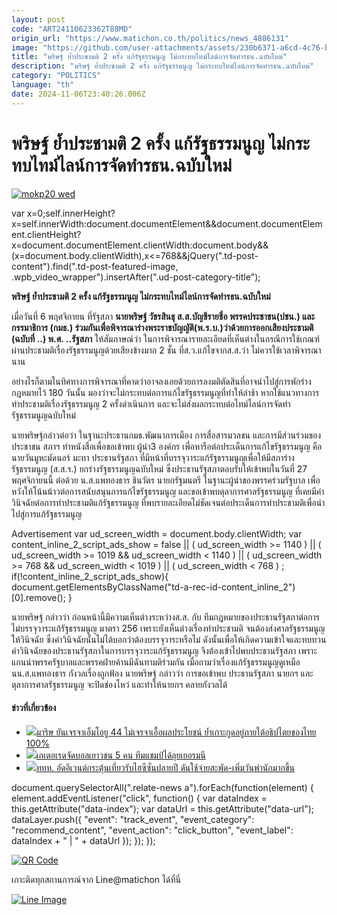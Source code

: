 ```yaml
---
layout: post
code: "ART24110623362T88MD"
origin_url: "https://www.matichon.co.th/politics/news_4886131"
image: "https://github.com/user-attachments/assets/230b6371-a6cd-4c76-bf7b-6c5ebacd6eb4"
title: "พริษฐ์ ย้ำประชามติ 2 ครั้ง แก้รัฐธรรมนูญ ไม่กระทบไทม์ไลน์การจัดทำรธน.ฉบับใหม่"
description: "พริษฐ์ ย้ำประชามติ 2 ครั้ง แก้รัฐธรรมนูญ ไม่กระทบไทม์ไลน์การจัดทำรธน.ฉบับใหม่"
category: "POLITICS"
language: "th"
date: 2024-11-06T23:40:26.006Z
---
```


# พริษฐ์ ย้ำประชามติ 2 ครั้ง แก้รัฐธรรมนูญ ไม่กระทบไทม์ไลน์การจัดทำรธน.ฉบับใหม่

[![](https://www.matichon.co.th/wp-content/uploads/2024/11/mokp20-wed.jpg "mokp20 wed")](https://www.matichon.co.th/wp-content/uploads/2024/11/mokp20-wed.jpg)

var x=0;self.innerHeight?x=self.innerWidth:document.documentElement&&document.documentElement.clientHeight?x=document.documentElement.clientWidth:document.body&&(x=document.body.clientWidth),x<=768&&jQuery(".td-post-content").find(".td-post-featured-image, .wpb\_video\_wrapper").insertAfter(".ud-post-category-title");

**พริษฐ์ ย้ำประชามติ 2 ครั้ง แก้รัฐธรรมนูญ ไม่กระทบไทม์ไลน์การจัดทำรธน.ฉบับใหม่**

เมื่อวันที่ 6 พฤศจิกายน ที่รัฐสภา **นายพริษฐ์ วัชรสินธุ ส.ส.บัญชีรายชื่อ พรรคประชาชน(ปชน.) และกรรมาธิการ (กมธ.) ร่วมกันเพื่อพิจารณาร่างพระราชบัญญัติ(พ.ร.บ.)ว่าด้วยการออกเสียงประชามติ (ฉบับที่ ..) พ.ศ. ..รัฐสภา** ให้สัมภาษณ์ว่า ในการพิจารณารายละเอียดที่เห็นต่างในกรณีการใช้เกณฑ์ผ่านประชามติเรื่องรัฐธรรมนูญด้วยเสียงข้างมาก 2 ชั้น ที่ส.ว.แก้ไขจากส.ส.ว่า ไม่ควรใช้เวลาพิจารณานาน

อย่างไรก็ตามในทิศทางการพิจารณาที่คาดว่าอาจลงเอยด้วยการลงมติตัดสินที่อาจนำไปสู่การพักร่างกฎหมายไว้ 180 วันนั้น มองว่าจะไม่กระทบต่อการแก้ไขรัฐธรรมนูญที่ทำให้ล่าช้า หากใช้แนวทางการทำประชามติเรื่องรัฐธรรมนูญ 2 ครั้งดำเนินการ และจะไม่ส่งผลกระทบต่อไทม์ไลน์การจัดทำรัฐธรรมนูญฉบับใหม่

นายพริษฐ์กล่าวต่อว่า ในฐานะประธานกมธ.พัฒนาการเมือง การสื่อสารมวลชน และการมีส่วนร่วมของประชาชน สภาฯ ทำหนังสือเพื่อขอเข้าพบ ผู้นำ3 องค์กร เพื่อหารือต่อประเด็นการแก้ไขรัฐธรรมนูญ คือ นายวันมูหะมัดนอร์ มะทา ประธานรัฐสภา ที่มีหน้าที่บรรจุวาระแก้รัฐธรรมนูญเพื่อให้มีสภาร่างรัฐธรรมนูญ (ส.ส.ร.) ยกร่างรัฐธรรมนูญฉบับใหม่ ซึ่งประธานรัฐสภาตอบรับให้เข้าพบในวันที่ 27 พฤศจิกายนนี้ ต่อด้วย น.ส.แพทองธาร ชินวัตร นายกรัฐมนตรี ในฐานะผู้นำของพรรคร่วมรัฐบาล เพื่อหวังให้โน้นน้าวต่อการสนับสนุนการแก้ไขรัฐธรรมนูญ และขอเข้าพบตุลาการศาลรัฐธรรมนูญ ที่เคยมีคำวินิจฉัยต่อการทำประชามติแก้รัฐธรรมนูญ ที่พบรายละเอียดไม่ชัดเจนต่อประเด็นการทำประชามติเพื่อนำไปสู่การแก้รัฐธรรมนูญ

Advertisement var ud\_screen\_width = document.body.clientWidth; var content\_inline\_2\_script\_ads\_show = false || ( ud\_screen\_width >= 1140 ) || ( ud\_screen\_width >= 1019 && ud\_screen\_width < 1140 ) || ( ud\_screen\_width >= 768 && ud\_screen\_width < 1019 ) || ( ud\_screen\_width < 768 ) ; if(!content\_inline\_2\_script\_ads\_show){ document.getElementsByClassName("td-a-rec-id-content\_inline\_2")\[0\].remove(); }

นายพริษฐ์ กล่าวว่า ก่อนหน้านี้มีความเห็นต่างระหว่างส.ส. กับ ทีมกฎหมายของประธานรัฐสภาต่อการไม่บรรจุวาระแก้รัฐธรรมนูญ มาตรา 256 เพราะยังเห็นต่างเรื่องทำประชามติ จนต้องส่งศาลรัฐธรรมนูญให้วินิจฉัย ซึ่งคำวินิจฉัยนั้นไม่ได้บอกว่าต้องบรรจุวาระหรือไม่ ดังนั้นเพื่อให้เกิดความเข้าใจและทบทวนคำวินิจฉัยของประธานรัฐสภาในการบรรจุวาระแก้รัฐธรรมนูญ จึงต้องเข้าไปพบประธานรัฐสภา เพราะแกนนำพรรครัฐบาลและพรรคฝ่ายค้านมีฉันทามติร่วมกัน เมื่อถามว่าเรื่องแก้รัฐธรรมนูญดูเหมือนน.ส.แพทองธาร กังวลเรื่องถูกฟ้อง นายพริษฐ์ กล่าวว่า การขอเข้าพบ ประธานรัฐสภา นายกฯ และตุลาการศาลรัฐธรรมนูญ จะปิดช่องโหว่ และทำให้นายกฯ คลายกังวลได้

#### ข่าวที่เกี่ยวข้อง

*   [![](https://www.matichon.co.th/wp-content/uploads/2024/11/mokp19-wed.jpg)มาริษ ยันเจรจาเอ็มโอยู 44 ไม่เจรจาเอื้อผลประโยชน์ ย้ำเกาะกูดอยู่ภายใต้อธิปไตยของไทย 100%](https://www.matichon.co.th/politics/news_4886124)
*   [![](https://www.matichon.co.th/wp-content/uploads/2024/11/IMG_4476.jpeg)เกเตอเรดจัดบอลเยาวชน 5 คน ทีมแชมป์ได้ลุยเยอรมนี](https://www.matichon.co.th/sport/footballlocal/news_4885967)
*   [![](https://www.matichon.co.th/wp-content/uploads/2024/11/Chiang-Mai-Doi-Inthanon-Phra-Mahathat-Naphamethanidon-_-Naphapholphumisiri-00200PSP_0-scaled.jpg)ททท. อัดอีเวนต์กระตุ้นเที่ยวรับไฮซีซั่นปลายปี ดันใช้จ่ายสะพัด-เพิ่มวันพำนักมากขึ้น](https://www.matichon.co.th/economy/news_4886141)

document.querySelectorAll(".relate-news a").forEach(function(element) { element.addEventListener("click", function() { var dataIndex = this.getAttribute("data-index"); var dataUrl = this.getAttribute("data-url"); dataLayer.push({ "event": "track\_event", "event\_category": "recommend\_content", "event\_action": "click\_button", "event\_label": dataIndex + " | " + dataUrl }); }); });

[![QR Code](https://www.matichon.co.th/wp-content/uploads/2023/07/wob1371z.jpg)](https://lin.ee/ht0nDxX)

เกาะติดทุกสถานการณ์จาก Line@matichon ได้ที่นี่

[![Line Image](https://www.matichon.co.th/wp-content/uploads/2023/07/th.png)](https://lin.ee/ht0nDxX)